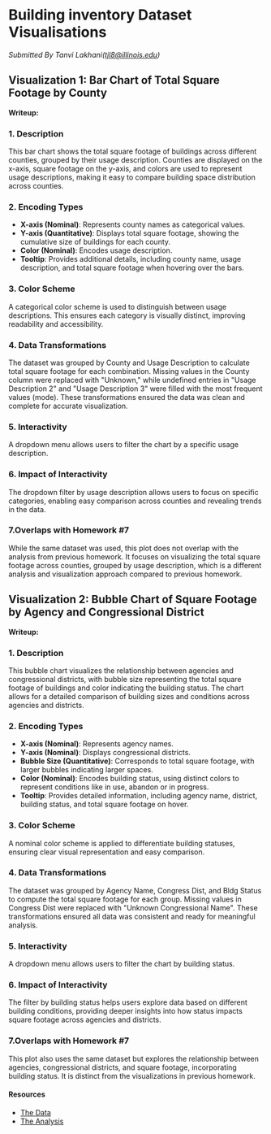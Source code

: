 # Building inventory Dataset Visualisations
*Submitted By Tanvi Lakhani(tjl8@illinois.edu)*


## Visualization 1: Bar Chart of Total Square Footage by County

<!-- Embed the JSON chart for Total Square Footage by County -->
<div id="vis1"></div>

<script src="https://cdn.jsdelivr.net/npm/vega@5"></script>
<script src="https://cdn.jsdelivr.net/npm/vega-lite@5"></script>
<script src="https://cdn.jsdelivr.net/npm/vega-embed@6"></script>

<script>
  // Load the JSON specification for Visualization 1
  vegaEmbed('#vis1', 'county_data_plot.json').catch(console.error);
</script>

**Writeup:**

### **1. Description**  
This bar chart shows the total square footage of buildings across different counties, grouped by their usage description. Counties are displayed on the x-axis, square footage on the y-axis, and colors are used to represent usage descriptions, making it easy to compare building space distribution across counties.

### **2. Encoding Types**  
- **X-axis (Nominal)**: Represents county names as categorical values.
- **Y-axis (Quantitative)**: Displays total square footage, showing the cumulative size of buildings for each county.
- **Color (Nominal)**: Encodes usage description.
- **Tooltip**: Provides additional details, including county name, usage description, and total square footage when hovering over the bars.

### **3. Color Scheme**  
A categorical color scheme is used to distinguish between usage descriptions. This ensures each category is visually distinct, improving readability and accessibility.

### **4. Data Transformations**  
The dataset was grouped by County and Usage Description to calculate total square footage for each combination. Missing values in the County column were replaced with "Unknown," while undefined entries in "Usage Description 2" and "Usage Description 3" were filled with the most frequent values (mode). These transformations ensured the data was clean and complete for accurate visualization.

### **5. Interactivity**  
A dropdown menu allows users to filter the chart by a specific usage description.

### **6. Impact of Interactivity**  
The dropdown filter by usage description allows users to focus on specific categories, enabling easy comparison across counties and revealing trends in the data.

### **7.Overlaps with Homework #7**
While the same dataset was used, this plot does not overlap with the analysis from previous homework. It focuses on visualizing the total square footage across counties, grouped by usage description, which is a different analysis and visualization approach compared to previous homework.

## Visualization 2: Bubble Chart of Square Footage by Agency and Congressional District
<!-- Embed the JSON chart for Square Footage by Agency and Congressional District -->
<div id="vis2"></div>

<script>
  // Load the JSON specification for Visualization 2
  vegaEmbed('#vis2', 'bubble_chart_building_status.json').catch(console.error);
</script>

**Writeup:**

### **1. Description**  
This bubble chart visualizes the relationship between agencies and congressional districts, with bubble size representing the total square footage of buildings and color indicating the building status. The chart allows for a detailed comparison of building sizes and conditions across agencies and districts.

### **2. Encoding Types**  
- **X-axis (Nominal)**: Represents agency names.
- **Y-axis (Nominal)**: Displays congressional districts.
- **Bubble Size (Quantitative)**: Corresponds to total square footage, with larger bubbles indicating larger spaces.
- **Color (Nominal)**: Encodes building status, using distinct colors to represent conditions like in use, abandon or in progress.
- **Tooltip**: Provides detailed information, including agency name, district, building status, and total square footage on hover.

### **3. Color Scheme**  
A nominal color scheme is applied to differentiate building statuses, ensuring clear visual representation and easy comparison.

### **4. Data Transformations**  
The dataset was grouped by Agency Name, Congress Dist, and Bldg Status to compute the total square footage for each group. Missing values in Congress Dist were replaced with "Unknown Congressional Name". These transformations ensured all data was consistent and ready for meaningful analysis.

### **5. Interactivity**  
A dropdown menu allows users to filter the chart by building status. 

### **6. Impact of Interactivity**  
The filter by building status helps users explore data based on different building conditions, providing deeper insights into how status impacts square footage across agencies and districts.

### **7.Overlaps with Homework #7**
This plot also uses the same dataset but explores the relationship between agencies, congressional districts, and square footage, incorporating building status. It is distinct from the visualizations in previous homework.

#### Resources

- [The Data](https://raw.githubusercontent.com/UIUC-iSchool-DataViz/is445_data/main/building_inventory.csv)
- [The Analysis](https://github.com/Tanvilakhani2112/Homework6---IS445/blob/main/Workbook.ipynb)
